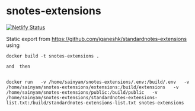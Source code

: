 # snotes-extensions

[![Netlify Status](https://api.netlify.com/api/v1/badges/85b49078-b774-490e-901c-623ffc31bd81/deploy-status)](https://app.netlify.com/sites/snotes-extensions/deploys)

Static export from https://github.com/iganeshk/standardnotes-extensions using

```
docker build -t snotes-extensions .

and  then


docker run   -v /home/sainyam/snotes-extensions/.env:/build/.env   -v /home/sainyam/snotes-extensions/extensions:/build/extensions   -v /home/sainyam/snotes-extensions/public:/build/public   -v /home/sainyam/snotes-extensions/standardnotes-extensions-list.txt:/build/standardnotes-extensions-list.txt snotes-extensions
```